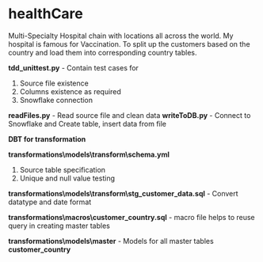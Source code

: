 # healthCare
Multi-Specialty Hospital chain with locations all across the world. My hospital is famous for Vaccination. To split up the customers based on the country and load them into corresponding country tables.


**tdd_unittest.py** - Contain test cases for 
1. Source file existence
2. Columns existence as required
3. Snowflake connection

**readFiles.py** - Read source file and clean data
**writeToDB.py** - Connect to Snowflake and Create table, insert data from file

**DBT for transformation**

**transformations\models\transform\schema.yml** 
1. Source table specification
2. Unique and null value testing

**transformations\models\transform\stg_customer_data.sql** - Convert datatype and date format

**transformations\macros\customer_country.sql** - macro file helps to reuse query in creating master tables

**transformations\models\master** - Models for all master tables **customer_country**
